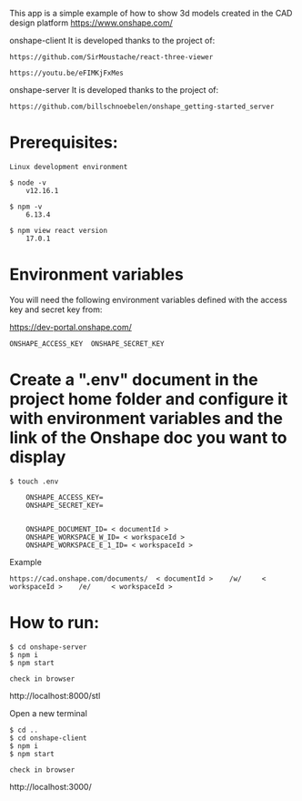 This app is a simple example of how to show 3d models created in the CAD design platform https://www.onshape.com/


onshape-client
It is developed thanks to the project of: 
    
    https://github.com/SirMoustache/react-three-viewer

    https://youtu.be/eFIMKjFxMes
    
onshape-server
It is developed thanks to the project of: 
    
    https://github.com/billschnoebelen/onshape_getting-started_server

# Prerequisites:
    Linux development environment
    
    $ node -v
        v12.16.1

    $ npm -v
        6.13.4

    $ npm view react version
        17.0.1
        
# Environment variables
You will need the following environment variables defined with the access key and secret key from:

https://dev-portal.onshape.com/

    ONSHAPE_ACCESS_KEY  ONSHAPE_SECRET_KEY

# Create a ".env" document in the project home folder and configure it with environment variables and the link of the Onshape doc you want to display
    $ touch .env

        ONSHAPE_ACCESS_KEY=
        ONSHAPE_SECRET_KEY=


        ONSHAPE_DOCUMENT_ID= < documentId >
        ONSHAPE_WORKSPACE_W_ID= < workspaceId >
        ONSHAPE_WORKSPACE_E_1_ID= < workspaceId >
Example
    
    https://cad.onshape.com/documents/  < documentId >    /w/     < workspaceId >    /e/     < workspaceId >


# How to run:

    $ cd onshape-server
    $ npm i
    $ npm start

    check in browser

http://localhost:8000/stl

Open a new terminal

    $ cd ..
    $ cd onshape-client
    $ npm i
    $ npm start

    check in browser

http://localhost:3000/
